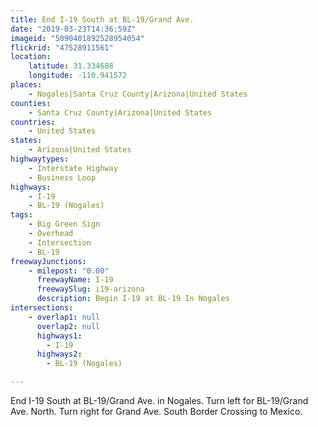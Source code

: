 ```yaml
---
title: End I-19 South at BL-19/Grand Ave.
date: "2019-03-23T14:36:59Z"
imageid: "5090401892528954054"
flickrid: "47528911561"
location:
    latitude: 31.334688
    longitude: -110.941572
places:
    - Nogales|Santa Cruz County|Arizona|United States
counties:
    - Santa Cruz County|Arizona|United States
countries:
    - United States
states:
    - Arizona|United States
highwaytypes:
    - Interstate Highway
    - Business Loop
highways:
    - I-19
    - BL-19 (Nogales)
tags:
    - Big Green Sign
    - Overhead
    - Intersection
    - BL-19
freewayJunctions:
    - milepost: "0.00"
      freewayName: I-19
      freewaySlug: i19-arizona
      description: Begin I-19 at BL-19 In Nogales
intersections:
    - overlap1: null
      overlap2: null
      highways1:
        - I-19
      highways2:
        - BL-19 (Nogales)

---
```

End I-19 South at BL-19/Grand Ave. in Nogales.  Turn left for BL-19/Grand Ave. North.  Turn right for Grand Ave. South Border Crossing to Mexico.
